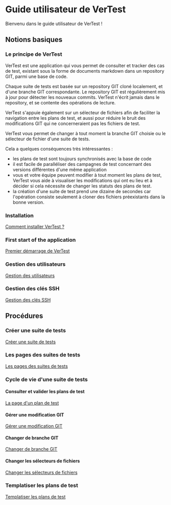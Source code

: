 # Guide utilisateur de VerTest

Bienvenu dans le guide utilisateur de VerTest !

## Notions basiques

### Le principe de VerTest

VerTest est une application qui vous permet de consulter et tracker des cas de test, existant 
sous la forme de documents markdown dans un repository GIT, parmi une base de code.

Chaque suite de tests est basée sur un repository GIT cloné localement, et d'une branche GIT
correspondante. Le repository GIT est régulièrement mis à jour pour détecter les nouveaux
commits. VerTest n'écrit jamais dans le repository, et se contente des opérations de lecture.

VerTest s'appuie également sur un sélecteur de fichiers afin de faciliter la navigation entre
les plans de test, et aussi pour réduire le bruit des modifications GIT qui ne concerneraient
pas les fichiers de test.

VerTest vous permet de changer à tout moment la branche GIT choisie ou le sélecteur de fichier d'une
suite de tests.

Cela a quelques conséquences très intéressantes :

* les plans de test sont toujours synchronisés avec la base de code
* il est facile de paralléliser des campagnes de test concernant des versions différentes d'une même application
* vous et votre équipe peuvent modifier à tout moment les plans de test, VerTest vous aide à visualiser
  les modifications qui ont eu lieu et à décider si cela nécessite de changer les statuts des plans de test.
* la création d'une suite de test prend une dizaine de secondes car l'opération consiste seulement
  à cloner des fichiers préexistants dans la bonne version.

### Installation

[Comment installer VerTest ?](installation.md)

### First start of the application

[Premier démarrage de VerTest](first-start.md)

### Gestion des utilisateurs

[Gestion des utilisateurs](manage-users.md)

### Gestion des clés SSH

[Gestion des clés SSH](manage-ssh-keys.md)

## Procédures

### Créer une suite de tests

[Créer une suite de tests](create-test-suite.md)

### Les pages des suites de tests

[Les pages des suites de tests](test-suite-page.md)

### Cycle de vie d'une suite de tests

#### Consulter et valider les plans de test

[La page d'un plan de test](test-case-passing.md)

#### Gérer une modification GIT

[Gérer une modification GIT](git-modification.md)

#### Changer de branche GIT

[Changer de branche GIT](git-branch-modification.md)

#### Changer les sélecteurs de fichiers

[Changer les sélecteurs de fichiers](file-selector-modification.md)

### Templatiser les plans de test

[Templatiser les plans de test](templatize-your-tests.md)
